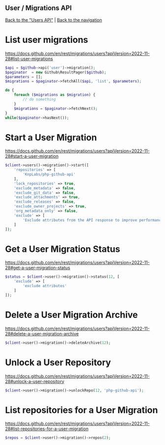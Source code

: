 ## User / Migrations API
[Back to the "Users API"](../../users.md) | [Back to the navigation](../../README.md)

# List user migrations

https://docs.github.com/en/rest/migrations/users?apiVersion=2022-11-28#list-user-migrations

```php
$api = $github->api('user')->migration();
$paginator  = new Github\ResultPager($github);
$parameters = [];
$migrations = $paginator->fetchAll($api, 'list', $parameters);

do {
    foreach ($migrations as $migration) {
        // do something
    }
    $migrations = $paginator->fetchNext();
}
while($paginator->hasNext());
```

# Start a User Migration

https://docs.github.com/en/rest/migrations/users?apiVersion=2022-11-28#start-a-user-migration

```php
$client->users()->migration()->start([
    'repositories' => [
        'KnpLabs/php-github-api'
    ],
    'lock_repositories' => true,
    'exclude_metadata' => false,
    'exclude_git_data' => false,
    'exclude_attachments' => true,
    'exclude_releases' => false,
    'exclude_owner_projects' => true,
    'org_metadata_only' => false,
    'exclude' => [
        'Exclude attributes from the API response to improve performance'
    ]
]);
```

# Get a User Migration Status

https://docs.github.com/en/rest/migrations/users?apiVersion=2022-11-28#get-a-user-migration-status

```php
$status = $client->user()->migration()->status(12, [
    'exclude' => [
        'exclude attributes'
    ]
]);
```

# Delete a User Migration Archive

https://docs.github.com/en/rest/migrations/users?apiVersion=2022-11-28#delete-a-user-migration-archive

```php
$client->user()->migration()->deleteArchive(12);
```

# Unlock a User Repository

https://docs.github.com/en/rest/migrations/users?apiVersion=2022-11-28#unlock-a-user-repository

```php
$client->user()->migration()->unlockRepo(12, 'php-github-api');
```

# List repositories for a User Migration

https://docs.github.com/en/rest/migrations/users?apiVersion=2022-11-28#list-repositories-for-a-user-migration

```php
$repos = $client->user()->migration()->repos(2);
```
